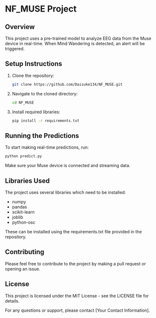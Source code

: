# NF_MUSE Project

## Overview
This project uses a pre-trained model to analyze EEG data from the Muse device in real-time. When Mind Wandering is detected, an alert will be triggered.

## Setup Instructions
1. Clone the repository:
   ```bash
   git clone https://github.com/Daisuke134/NF_MUSE.git
   ```  

3. Navigate to the cloned directory:
   ```bash   
   cd NF_MUSE
   ``` 
5. Install required libraries:
   ```bash
   pip install -r requirements.txt
   ``` 
## Running the Predictions
To start making real-time predictions, run:
   ```bash
   python predict.py
   ``` 
Make sure your Muse device is connected and streaming data.

## Libraries Used
The project uses several libraries which need to be installed:
- numpy
- pandas
- scikit-learn
- joblib
- python-osc

These can be installed using the requirements.txt file provided in the repository.

## Contributing
Please feel free to contribute to the project by making a pull request or opening an issue.

## License
This project is licensed under the MIT License - see the LICENSE file for details.

For any questions or support, please contact [Your Contact Information].



   


